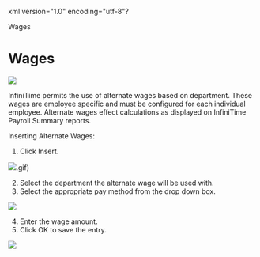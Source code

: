 xml version="1.0" encoding="utf-8"?





Wages




# Wages

![](/img/image-404.png)

InfiniTime permits the use of alternate wages based on department. These wages are employee specific and must be configured for each individual employee. Alternate wages effect calculations as displayed on InfiniTime Payroll Summary reports.

Inserting Alternate Wages:

1. Click Insert.

![](/img/image-404.png).gif)

2. Select the department the alternate wage will be used with.
3. Select the appropriate pay method from the drop down box.

![](/img/image-404.png)

4. Enter the wage amount.
5. Click OK to save the entry.

![](/img/image-404.png)